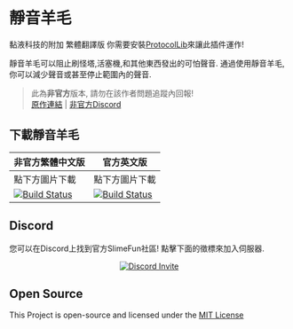 # 靜音羊毛
黏液科技的附加 繁體翻譯版
你需要安裝[ProtocolLib](https://www.spigotmc.org/resources/protocollib.1997/)來讓此插件運作!

靜音羊毛可以阻止刷怪塔,活塞機,和其他東西發出的可怕聲音.
通過使用靜音羊毛,你可以減少聲音或甚至停止範圍內的聲音.

> 此為**非官方**版本, 請勿在該作者問題追蹤內回報! <br>
> [原作連結](https://github.com/Slimefun-Addon-Community/SoundMuffler) | [非官方Discord](https://discord.gg/GF4CwjFXT9)

## 下載靜音羊毛
| 非官方繁體中文版 | 官方英文版 |
| -------- | -------- |
| 點下方圖片下載 | 點下方圖片下載 |
| [![Build Status](https://xmikux.github.io/builds/SlimeTraditionalTranslation/SoundMuffler/master/badge.svg)](https://xmikux.github.io/builds/SlimeTraditionalTranslation/SoundMuffler/master) | [![Build Status](https://thebusybiscuit.github.io/builds/J3fftw1/SoundMuffler/master/badge.svg)](https://thebusybiscuit.github.io/builds/J3fftw1/SoundMuffler/master) |

## Discord
您可以在Discord上找到官方SlimeFun社區!
點擊下面的徵標來加入伺服器.
<p align="center">
  <a href="https://discord.gg/fsD4Bkh">
    <img src="https://img.shields.io/discord/565557184348422174?color=7289DA&label=Discord&style=for-the-badge" alt="Discord Invite"/>
  </a>
</p>

## Open Source
This Project is open-source and licensed under the [MIT License](https://thebusybiscuit.github.io/builds/J3fftw1/SoundMuffler/master/LICENSE)
